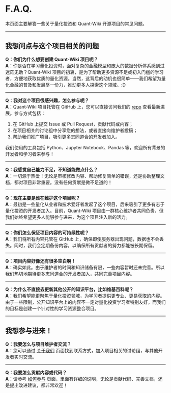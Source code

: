 # F.A.Q.  
本页面主要解答一些关于量化投资和 Quant-Wiki 开源项目的常见问题。

---

## 我想问点与这个项目相关的问题  
**Q：你们为什么想要创建 Quant-Wiki 项目呢？**  
**A**：你是否在学习量化投资时，面对复杂的金融模型和庞大的数据分析体系感到过迷茫无助？Quant-Wiki 项目的初衷，是为了帮助更多资源不足或初入门槛的学习者，方便地获取优质的量化资源。当然，这背后的动机也很简单——我们希望为量化金融的普及和发展尽一份力，推动更多人探索这个领域。:D

---

**Q：我对这个项目很感兴趣，怎么参与呢？**  
**A**：Quant-Wiki 项目托管在 GitHub 上，您可以直接访问我们的 [repo](https://github.com/LLMQuant/Quant-Wiki) 查看最新进展。参与方式包括：  
1. 在 GitHub 上提交 Issue 或 Pull Request，贡献代码或内容；  
2. 在项目相关的讨论组中分享您的想法，或者直接向维护者投稿；  
3. 帮助我们推广项目，吸引更多志同道合的开发者加入。  

我们使用的工具包括 Python、Jupyter Notebook、Pandas 等，欢迎所有背景的开发者和学习者来参与！

---

**Q：我感觉自己能力不足，不知道能做点什么？**  
**A**：一切源于热爱！无论是审核修改内容、帮助修复简单的错误，还是协助整理文档，都对项目非常重要。没有任何贡献是微不足道的！

---

**Q：现在主要是谁在维护这个项目呢？**  
**A**：最初是一些量化从业者和技术爱好者发起了这个项目，后来吸引了更多有志于量化投资的开发者加入。目前，Quant-Wiki 项目由一群核心维护者共同负责，但我们始终希望更多人能够参与进来，为这个项目注入新的活力。

---

**Q：你们怎么保证项目内容的可持续性呢？**  
**A**：我们将所有内容托管在 GitHub 上，确保即使服务器出现问题，数据也不会丢失。同时，我们会定期备份内容，以确保所有贡献者的努力都能被长期保留。

---

**Q：项目内容好像还有很多空白啊！**  
**A**：确实如此。由于维护者的时间和知识储备有限，一些内容暂时还未完善。所以我们热切地期待更多志同道合的开发者加入，共同完善项目内容。

---

**Q：为什么不直接去更新其他公开的知识平台，比如维基百科呢？**  
**A**：我们希望能更聚焦于量化投资领域，为学习者提供更专业、更易获取的内容。由于一些限制，公开知识平台上的内容不一定对量化投资学习者特别友好，而我们的目标是创建一个针对性的学习资源整合项目。

---

## 我想参与进来！  
**Q：我要怎么与项目维护者交流？**  
**A**：您可以通过 [关于我们](https://github.com/LLMQuant/Quant-Wiki) 页面找到联系方式，加入项目相关的讨论组，与其他开发者实时交流。

---

**Q：我要怎么贡献内容或代码？**  
**A**：请参考 [如何参与](https://github.com/LLMQuant/Quant-Wiki/CONTRIBUTING.md) 页面，里面有详细的说明，无论是贡献代码、完善文档，还是提出改进建议，都非常欢迎！
